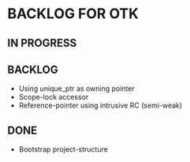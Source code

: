 # BACKLOG FOR OTK

## IN PROGRESS

## BACKLOG
* Using unique_ptr as owning pointer
* Scope-lock accessor
* Reference-pointer using intrusive RC (semi-weak)


## DONE
* Bootstrap project-structure